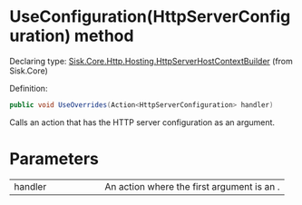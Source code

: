 <!--

Copyrights 2023 Sisk Framework - CypherPotato
Published under MIT license

!!! DO NOT EDIT THIS FILE !!!
This file was generated by a tool in the Sisk package. To edit the information in this documentation,
edit the XML documentation present in the Sisk source code.

-->


# UseConfiguration(HttpServerConfiguration) method

Declaring type: [Sisk.Core.Http.Hosting.HttpServerHostContextBuilder](/spec/Sisk.Core.Http.Hosting.HttpServerHostContextBuilder.md) (from Sisk.Core)


Definition:

```cs
public void UseOverrides(Action<HttpServerConfiguration> handler)
```

Calls an action that has the HTTP server configuration as an argument.


# Parameters

<table>
    <tbody>
<tr>
    <td width="33%">handler</td>
    <td>An action where the first argument is an .</td>
</tr>
    </tbody>
</table>
